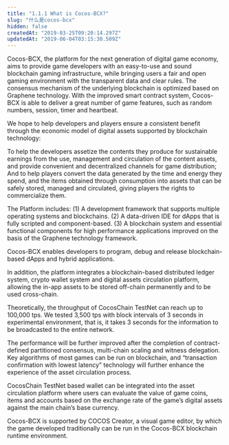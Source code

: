 ```yaml
---
title: "1.1.1 What is Cocos-BCX?"
slug: "什么是cocos-bcx"
hidden: false
createdAt: "2019-03-25T09:20:14.297Z"
updatedAt: "2019-06-04T03:15:30.509Z"
---
```

Cocos-BCX, the platform for the next generation of digital game economy, aims to provide game developers with an easy-to-use and sound blockchain gaming infrastructure, while bringing users a fair and open gaming environment with the transparent data and clear rules. The consensus mechanism of the underlying blockchain is optimized based on Graphene technology. With the improved smart contract system, Cocos-BCX is able to deliver a great number of game features, such as random numbers, session, timer and heartbeat.

We hope to help developers and players ensure a consistent benefit through the economic model of digital assets supported by blockchain technology: 

To help the developers assetize the contents they produce for sustainable earnings from the use, management and circulation of the content assets, and provide convenient and decentralized channels for game distribution; 
And to help players convert the data generated by the time and energy they spend, and the items obtained through consumption into assets that can be safely stored, managed and circulated, giving players the rights to commercialize them.

The Platform includes: 
(1) A development framework that supports multiple operating systems and blockchains. 
(2) A data-driven IDE for dApps that is fully scripted and component-based. 
(3) A blockchain system and essential functional components for high performance applications improved on the basis of the Graphene technology framework. 

Cocos-BCX enables developers to program, debug and release blockchain-based dApps and hybrid applications.

In addition, the platform integrates a blockchain-based distributed ledger system, crypto wallet system and digital assets circulation platform, allowing the in-app assets to be stored off-chain permanently and to be used cross-chain.

Theoretically, the throughput of CocosChain TestNet can reach up to 100,000 tps. We tested 3,500 tps with block intervals of 3 seconds in experimental environment, that is, it takes 3 seconds for the information to be broadcasted to the entire network.

The performance will be further improved after the completion of contract-defined partitioned consensus, multi-chain scaling and witness delegation. Key algorithms of most games can be run on blockchain, and “transaction confirmation with lowest latency” technology will further enhance the experience of the asset circulation process.

CocosChain TestNet based wallet can be integrated into the asset circulation platform where users can evaluate the value of game coins, items and accounts based on the exchange rate of the game’s digital assets against the main chain’s base currency.

Cocos-BCX is supported by COCOS Creator, a visual game editor, by which the game developed traditionally can be run in the Cocos-BCX blockchain runtime environment.